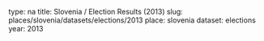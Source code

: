 type: na
title: Slovenia / Election Results (2013)
slug: places/slovenia/datasets/elections/2013
place: slovenia
dataset: elections
year: 2013
